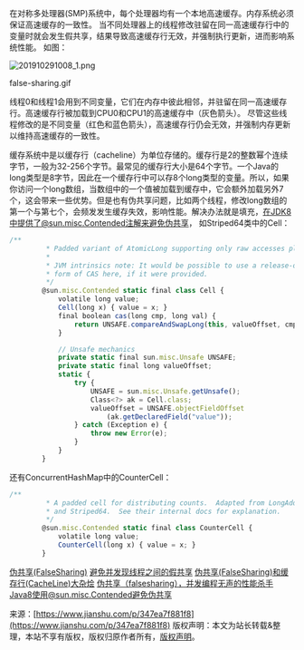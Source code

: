 

  

在对称多处理器(SMP)系统中，每个处理器均有一个本地高速缓存。内存系统必须保证高速缓存的一致性。
当不同处理器上的线程修改驻留在同一高速缓存行中的变量时就会发生假共享，结果导致高速缓存行无效，并强制执行更新，进而影响系统性能。
如图：

![201910291008\_1.png](https://gitee.com/hezhiyuan007/java-study/raw/master/images/JMM/360e231d-e837-45a8-a948-9d0817d74b3c.png)

false-sharing.gif

线程0和线程1会用到不同变量，它们在内存中彼此相邻，并驻留在同一高速缓存行。高速缓存行被加载到CPU0和CPU1的高速缓存中（灰色箭头）。
尽管这些线程修改的是不同变量（红色和蓝色箭头），高速缓存行仍会无效，并强制内存更新以维持高速缓存的一致性。

缓存系统中是以缓存行（cacheline）为单位存储的。缓存行是2的整数幂个连续字节，一般为32-256个字节。最常见的缓存行大小是64个字节。一个Java的long类型是8字节，因此在一个缓存行中可以存8个long类型的变量。所以，如果你访问一个long数组，当数组中的一个值被加载到缓存中，它会额外加载另外7个，这会带来一些优势。但是也有伪共享问题，比如两个线程，修改long数组的第一个与第七个，会频发发生缓存失效，影响性能。解决办法就是填充，在JDK8中提供了@sun.misc.Contended注解来避免伪共享，
如Striped64类中的Cell：

```js 
/**
         * Padded variant of AtomicLong supporting only raw accesses plus CAS.
         *
         * JVM intrinsics note: It would be possible to use a release-only
         * form of CAS here, if it were provided.
         */
        @sun.misc.Contended static final class Cell {
            volatile long value;
            Cell(long x) { value = x; }
            final boolean cas(long cmp, long val) {
                return UNSAFE.compareAndSwapLong(this, valueOffset, cmp, val);
            }

            // Unsafe mechanics
            private static final sun.misc.Unsafe UNSAFE;
            private static final long valueOffset;
            static {
                try {
                    UNSAFE = sun.misc.Unsafe.getUnsafe();
                    Class<?> ak = Cell.class;
                    valueOffset = UNSAFE.objectFieldOffset
                        (ak.getDeclaredField("value"));
                } catch (Exception e) {
                    throw new Error(e);
                }
            }
        }
```

还有ConcurrentHashMap中的CounterCell：


```js 
/**
         * A padded cell for distributing counts.  Adapted from LongAdder
         * and Striped64.  See their internal docs for explanation.
         */
        @sun.misc.Contended static final class CounterCell {
            volatile long value;
            CounterCell(long x) { value = x; }
        }
```

[伪共享(FalseSharing)](https://links.jianshu.com/go?to=https%3A%2F%2Fwww.cnblogs.com%2Fcyfonly%2Fp%2F5800758.html)
[避免并发现线程之间的假共享](https://links.jianshu.com/go?to=https%3A%2F%2Fsoftware.intel.com%2Fzh-cn%2Farticles%2Favoiding-and-identifying-false-sharing-among-threads)
[伪共享(FalseSharing)和缓存行(CacheLine)大杂烩](https://www.jianshu.com/p/a9b1d32403ea)
[伪共享（falsesharing），并发编程无声的性能杀手](https://links.jianshu.com/go?to=https%3A%2F%2Fwww.cnblogs.com%2Fcyfonly%2Fp%2F5800758.html)
[Java8使用@sun.misc.Contended避免伪共享](https://www.jianshu.com/p/c3c108c3dcfd)

来源：[https://www.jianshu.com/p/347ea7f881f8](https://www.jianshu.com/p/347ea7f881f8)
版权声明：本文为站长转载&整理，本站不享有版权，版权归原作者所有，[版权声明](https://gitee.com/hezhiyuan007/java-notes/raw/master/disclaimer.md)。



